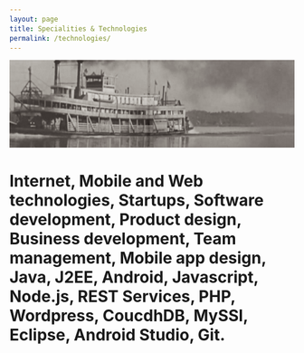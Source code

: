 ```yaml
---
layout: page
title: Specialities & Technologies
permalink: /technologies/
---
```


![Boat](/assets/boat.png)

# Internet, Mobile and Web technologies, Startups, Software development, Product design, Business development, Team management, Mobile app design, Java, J2EE, Android, Javascript, Node.js, REST Services, PHP, Wordpress, CoucdhDB, MySSl, Eclipse, Android Studio, Git.

